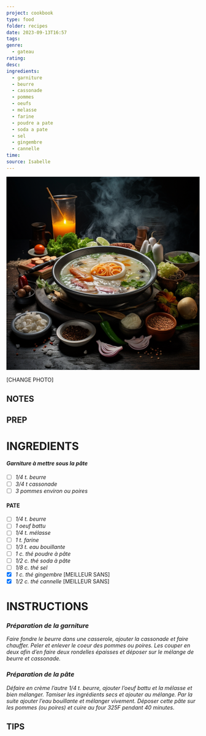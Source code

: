 ```yaml
---
project: cookbook
type: food
folder: recipes
date: 2023-09-13T16:57
tags: 
genre:
  - gateau
rating: 
desc: 
ingredients:
  - garniture
  - beurre
  - cassonade
  - pommes
  - oeufs
  - melasse
  - farine
  - poudre a pate
  - soda a pate
  - sel
  - gingembre
  - cannelle
time: 
source: Isabelle
---
```


![IMAGE](_default.png)


[CHANGE PHOTO]


## NOTES




## PREP


# INGREDIENTS

#### _Garniture à mettre sous la pâte_

- [ ] _1/4 t. beurre_
- [ ] _3/4 t cassonade_
- [ ] _3 pommes environ ou poires_
#### PATE

- [ ] _1/4 t. beurre_
- [ ] _1 oeuf battu_
- [ ] _1/4 t. mélasse_
- [ ] _1 t. farine_
- [ ] _1/3 t. eau bouillante_
- [ ] _1 c. thé poudre à pâte_
- [ ] _1/2 c. thé soda à pâte_
- [ ] _1/8 c. thé sel_
- [x] _1 c. thé gingembre_ [MEILLEUR SANS]
- [x] _1/2 c. thé cannelle_ [MEILLEUR SANS]

# INSTRUCTIONS

### _Préparation de la garniture_

_Faire fondre le beurre dans une casserole,_
_ajouter la cassonade et faire chauffer. Peler_
_et enlever le coeur des pommes ou poires._
_Les couper en deux afin d’en faire deux rondelles_
_épaisses et déposer sur le mélange_
_de beurre et cassonade._

### _Préparation de la pâte_

_Défaire en crème l’autre 1/4 t. beurre, ajouter_
_l’oeuf battu et la mélasse et bien mélanger._
_Tamiser les ingrédients secs et ajouter au_
_mélange. Par la suite ajouter l’eau bouillante_
_et mélanger vivement. Déposer cette pâte_
_sur les pommes (ou poires) et cuire au four_
_325F pendant 40 minutes._


## TIPS



